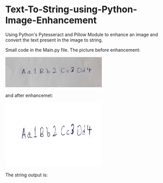 # Text-To-String-using-Python-Image-Enhancement
Using Python's Pytesseract and Pillow Module to enhance an image and convert the text present in the image to string.

Small code in the Main.py file.
The picture before enhancement:

<img src= "https://github.com/sonalisaraswat/Text-To-String-using-Python-Image-Enhancement/blob/master/20200330_192050.jpg" width="60%" heigth="200">

and after enhancemet:

<img src="https://github.com/sonalisaraswat/Text-To-String-using-Python-Image-Enhancement/blob/master/imo.jpg" width="60%" height="200">

The string output is:

<img src="">

